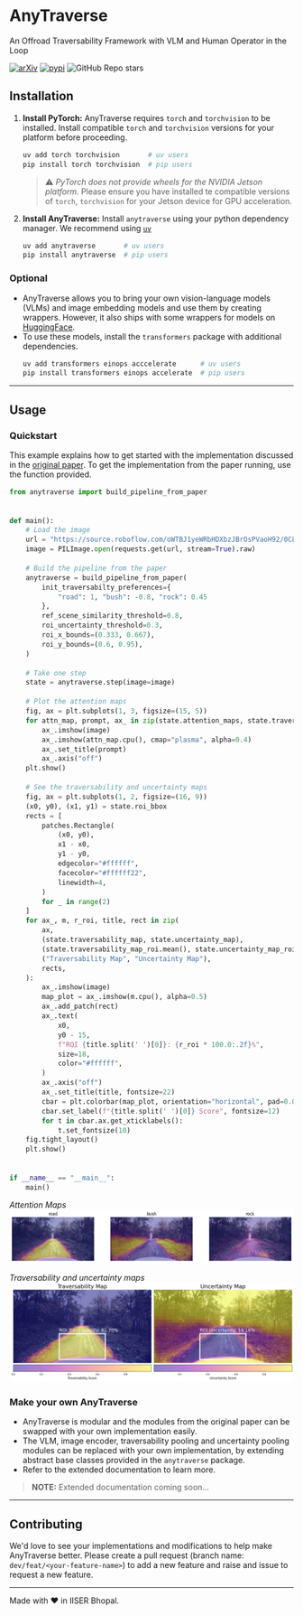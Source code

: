 # AnyTraverse

An Offroad Traversability Framework with VLM and Human Operator in the Loop

[![arXiv](https://img.shields.io/badge/arXiv-2506.16826v1-b31b1b.svg?logo=arxiv&style=flat)](https://arxiv.org/abs/2506.16826v1)
[![pypi](https://img.shields.io/pypi/v/anytraverse?style=flat&logo=python)](https://pypi.org/project/anytraverse/)
![GitHub Repo stars](https://img.shields.io/github/stars/sattwik-sahu/anytraverse)

## Installation

1. **Install PyTorch:** AnyTraverse requires `torch` and `torchvision` to be installed. Install compatible `torch` and `torchvision` versions for your platform before proceeding.
   ```bash
   uv add torch torchvision       # uv users
   pip install torch torchvision  # pip users
   ```
   > :warning: _PyTorch does not provide wheels for the NVIDIA Jetson platform._ Please ensure you have installed te compatible versions of `torch`, `torchvision` for your Jetson device for GPU acceleration.
2. **Install AnyTraverse:** Install `anytraverse` using your python dependency manager. We recommend using [`uv`](https://docs.astral.sh/uv/getting-started/installation/)
   ```bash
   uv add anytraverse       # uv users
   pip install anytraverse  # pip users
   ```

### Optional

- AnyTraverse allows you to bring your own vision-language models (VLMs) and image embedding models and use them by creating wrappers. However, it also ships with some wrappers for models on [HuggingFace](https://huggingface.co/).
- To use these models, install the `transformers` package with additional dependencies.
  ```bash
  uv add transformers einops acccelerate      # uv users
  pip install transformers einops accelerate  # pip users
  ```

---

## Usage

### Quickstart

This example explains how to get started with the implementation discussed in the [original paper](https://arxiv.org/abs/2506.16826v1). To get the implementation from the paper running, use the function provided.

```python
from anytraverse import build_pipeline_from_paper


def main():
    # Load the image
    url = "https://source.roboflow.com/oWTBJ1yeWRbHDXbzJBrOsPVaoH92/0C8goYvWpiqF26dNKxby/original.jpg"
    image = PILImage.open(requests.get(url, stream=True).raw)

    # Build the pipeline from the paper
    anytraverse = build_pipeline_from_paper(
        init_traversabilty_preferences={
            "road": 1, "bush": -0.8, "rock": 0.45
        },
        ref_scene_similarity_threshold=0.8,
        roi_uncertainty_threshold=0.3,
        roi_x_bounds=(0.333, 0.667),
        roi_y_bounds=(0.6, 0.95),
    )

    # Take one step
    state = anytraverse.step(image=image)

    # Plot the attention maps
    fig, ax = plt.subplots(1, 3, figsize=(15, 5))
    for attn_map, prompt, ax_ in zip(state.attention_maps, state.traversability_preferences, ax):
        ax_.imshow(image)
        ax_.imshow(attn_map.cpu(), cmap="plasma", alpha=0.4)
        ax_.set_title(prompt)
        ax_.axis("off")
    plt.show()

    # See the traversability and uncertainty maps
    fig, ax = plt.subplots(1, 2, figsize=(16, 9))
    (x0, y0), (x1, y1) = state.roi_bbox
    rects = [
        patches.Rectangle(
            (x0, y0),
            x1 - x0,
            y1 - y0,
            edgecolor="#ffffff",
            facecolor="#ffffff22",
            linewidth=4,
        )
        for _ in range(2)
    ]
    for ax_, m, r_roi, title, rect in zip(
        ax,
        (state.traversability_map, state.uncertainty_map),
        (state.traversability_map_roi.mean(), state.uncertainty_map_roi.mean()),
        ("Traversability Map", "Uncertainty Map"),
        rects,
    ):
        ax_.imshow(image)
        map_plot = ax_.imshow(m.cpu(), alpha=0.5)
        ax_.add_patch(rect)
        ax_.text(
            x0,
            y0 - 15,
            f"ROI {title.split(' ')[0]}: {r_roi * 100.0:.2f}%",
            size=18,
            color="#ffffff",
        )
        ax_.axis("off")
        ax_.set_title(title, fontsize=22)
        cbar = plt.colorbar(map_plot, orientation="horizontal", pad=0.01)
        cbar.set_label(f"{title.split(' ')[0]} Score", fontsize=12)
        for t in cbar.ax.get_xticklabels():
            t.set_fontsize(10)
    fig.tight_layout()
    plt.show()


if __name__ == "__main__":
    main()
```

_Attention Maps_
![](./assets/attention_maps.png)

_Traversability and uncertainty maps_
![](./assets/trav_unc_maps.png)

### Make your own AnyTraverse

- AnyTraverse is modular and the modules from the original paper can be swapped with your own implementation easily.
- The VLM, image encoder, traversability pooling and uncertainty pooling modules can be replaced with your own implementation, by extending abstract base classes provided in the `anytraverse` package.
- Refer to the extended documentation to learn more.

> **NOTE:** Extended documentation coming soon...

---

## Contributing

We'd love to see your implementations and modifications to help make AnyTraverse better. Please create a pull request (branch name: `dev/feat/<your-feature-name>`) to add a new feature and raise and issue to request a new feature.

---

Made with :heart: in IISER Bhopal.
